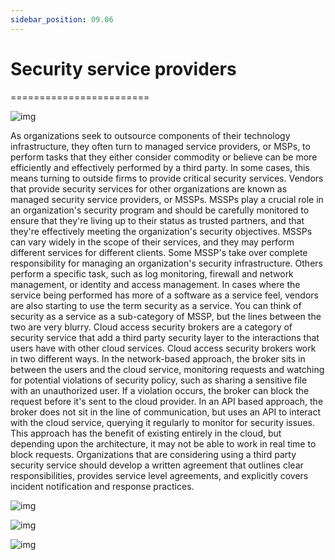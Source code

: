 ```yaml
---
sidebar_position: 09.06
---
```


# Security service providers
========================

![img](/img/1-9-6-1.png)

As organizations seek to outsource components of their technology infrastructure, they often turn to managed service providers, or MSPs, to perform tasks that they either consider commodity or believe can be more efficiently and effectively performed by a third party. In some cases, this means turning to outside firms to provide critical security services. Vendors that provide security services for other organizations are known as managed security service providers, or MSSPs. MSSPs play a crucial role in an organization's security program and should be carefully monitored to ensure that they're living up to their status as trusted partners, and that they're effectively meeting the organization's security objectives. MSSPs can vary widely in the scope of their services, and they may perform different services for different clients. Some MSSP's take over complete responsibility for managing an organization's security infrastructure. Others perform a specific task, such as log monitoring, firewall and network management, or identity and access management. In cases where the service being performed has more of a software as a service feel, vendors are also starting to use the term security as a service. You can think of security as a service as a sub-category of MSSP, but the lines between the two are very blurry. Cloud access security brokers are a category of security service that add a third party security layer to the interactions that users have with other cloud services. Cloud access security brokers work in two different ways. In the network-based approach, the broker sits in between the users and the cloud service, monitoring requests and watching for potential violations of security policy, such as sharing a sensitive file with an unauthorized user. If a violation occurs, the broker can block the request before it's sent to the cloud provider. In an API based approach, the broker does not sit in the line of communication, but uses an API to interact with the cloud service, querying it regularly to monitor for security issues. This approach has the benefit of existing entirely in the cloud, but depending upon the architecture, it may not be able to work in real time to block requests. Organizations that are considering using a third party security service should develop a written agreement that outlines clear responsibilities, provides service level agreements, and explicitly covers incident notification and response practices.

![img](/img/1-9-6-2.png)

![img](/img/1-9-6-3.png)

![img](/img/1-9-6-4.png)